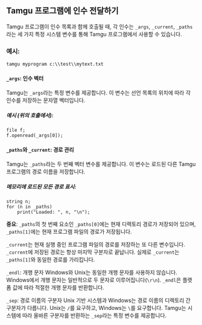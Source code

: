 ## Tamgu 프로그램에 인수 전달하기

Tamgu 프로그램이 인수 목록과 함께 호출될 때, 각 인수는 `_args`, `_current`, `_paths`라는 세 가지 특정 시스템 변수를 통해 Tamgu 프로그램에서 사용할 수 있습니다.

### 예시:
```
tamgu myprogram c:\\test\\mytext.txt
```

#### `_args`: 인수 벡터
Tamgu는 `_args`라는 특정 변수를 제공합니다. 이 변수는 선언 목록의 위치에 따라 각 인수를 저장하는 문자열 벡터입니다.

##### 예시 (위의 호출에서):
```
file f;
f.openread(_args[0]);
```

#### `_paths`와 `_current`: 경로 관리
Tamgu는 `_paths`라는 두 번째 벡터 변수를 제공합니다. 이 변수는 로드된 다른 Tamgu 프로그램의 경로 이름을 저장합니다.

##### 메모리에 로드된 모든 경로 표시:
```
string n;
for (n in _paths)
    print("Loaded: ", n, "\n");
```

**중요**: `_paths`의 첫 번째 요소인 `_paths[0]`에는 현재 디렉토리 경로가 저장되어 있으며, `_paths[1]`에는 현재 프로그램 파일의 경로가 저장됩니다.

`_current`는 현재 실행 중인 프로그램 파일의 경로를 저장하는 또 다른 변수입니다. `_current`에 저장된 경로는 항상 마지막 구분자로 끝납니다. 실제로 `_current`는 `_paths[1]`와 동일한 경로를 가리킵니다.

`_endl`: 개행 문자
Windows와 Unix는 동일한 개행 문자를 사용하지 않습니다. Windows에서 개행 문자는 일반적으로 두 문자로 이루어집니다(`\r\n`). `_endl`은 플랫폼 값에 따라 적절한 개행 문자를 반환합니다.

`_sep`: 경로 이름의 구분자
Unix 기반 시스템과 Windows는 경로 이름의 디렉토리 간 구분자가 다릅니다. Unix는 `/`를 요구하고, Windows는 `\`를 요구합니다. Tamgu는 시스템에 따라 올바른 구분자를 반환하는 `_sep`라는 특정 변수를 제공합니다.